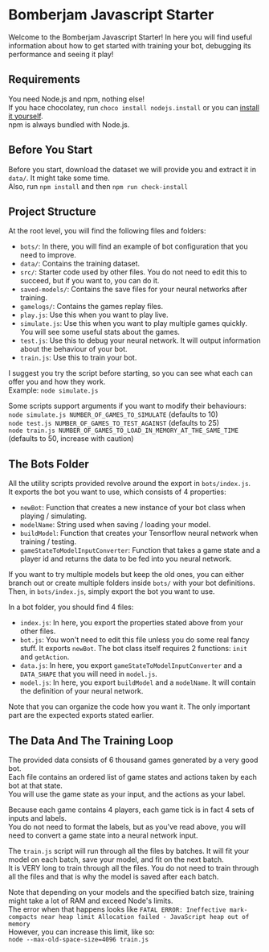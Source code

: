 # Bomberjam Javascript Starter  
Welcome to the Bomberjam Javascript Starter! In here you will find useful information about how to get started with training your bot, debugging its performance and seeing it play!  

## Requirements
You need Node.js and npm, nothing else!  
If you hace chocolatey, run ``choco install nodejs.install`` or you can [install it yourself](https://nodejs.org/en/download/).  
npm is always bundled with Node.js.  

## Before You Start
Before you start, download the dataset we will provide you and extract it in ``data/``. It might take some time.  
Also, run ``npm install`` and then ``npm run check-install``

## Project Structure  
At the root level, you will find the following files and folders:  
- ``bots/``: In there, you will find an example of bot configuration that you need to improve.  
- ``data/``: Contains the training dataset.
- ``src/``: Starter code used by other files. You do not need to edit this to succeed, but if you want to, you can do it.  
- ``saved-models/``: Contains the save files for your neural networks after training.  
- ``gamelogs/``: Contains the games replay files.
- ``play.js``: Use this when you want to play live.  
- ``simulate.js``: Use this when you want to play multiple games quickly. You will see some useful stats about the games.  
- ``test.js``: Use this to debug your neural network. It will output information about the behaviour of your bot.  
- ``train.js``: Use this to train your bot.  

I suggest you try the script before starting, so you can see what each can offer you and how they work.  
Example: ``node simulate.js``  

Some scripts support arguments if you want to modify their behaviours:  
``node simulate.js NUMBER_OF_GAMES_TO_SIMULATE`` (defaults to 10)  
``node test.js NUMBER_OF_GAMES_TO_TEST_AGAINST`` (defaults to 25)  
``node train.js NUMBER_OF_GAMES_TO_LOAD_IN_MEMORY_AT_THE_SAME_TIME`` (defaults to 50, increase with caution)  

## The Bots Folder 
All the utility scripts provided revolve around the export in ``bots/index.js``.  
It exports the bot you want to use, which consists of 4 properties:  
- ``newBot``: Function that creates a new instance of your bot class when playing / simulating.  
- ``modelName``: String used when saving / loading your model.  
- ``buildModel``: Function that creates your Tensorflow neural network when training / testing.  
- ``gameStateToModelInputConverter``: Function that takes a game state and a player id and returns the data to be fed into you neural network.  

If you want to try multiple models but keep the old ones, you can either branch out or create multiple folders inside ``bots/`` with your bot definitions. Then, in ``bots/index.js``, simply export the bot you want to use.  

In a bot folder, you should find 4 files:  
- ``index.js``: In here, you export the properties stated above from your other files.  
- ``bot.js``: You won't need to edit this file unless you do some real fancy stuff. It exports ``newBot``. The bot class itself requires 2 functions: ``init`` and ``getAction``.  
- ``data.js``: In here, you export ``gameStateToModelInputConverter`` and a ``DATA_SHAPE`` that you will need in ``model.js``.  
- ``model.js``: In here, you export ``buildModel`` and a ``modelName``. It will contain the definition of your neural network.  

Note that you can organize the code how you want it. The only important part are the expected exports stated earlier.  

## The Data And The Training Loop
The provided data consists of 6 thousand games generated by a very good bot.  
Each file contains an ordered list of game states and actions taken by each bot at that state.  
You will use the game state as your input, and the actions as your label.   

Because each game contains 4 players, each game tick is in fact 4 sets of inputs and labels.  
You do not need to format the labels, but as you've read above, you will need to convert a game state into a neural network input. 

The ``train.js`` script will run through all the files by batches. It will fit your model on each batch, save your model, and fit on the next batch.  
It is VERY long to train through all the files. You do not need to train through all the files and that is why the model is saved after each batch.  

Note that depending on your models and the specified batch size, training might take a lot of RAM and exceed Node's limits.  
The error when that happens looks like ``FATAL ERROR: Ineffective mark-compacts near heap limit Allocation failed - JavaScript heap out of memory``  
However, you can increase this limit, like so:  
``node --max-old-space-size=4096 train.js``  